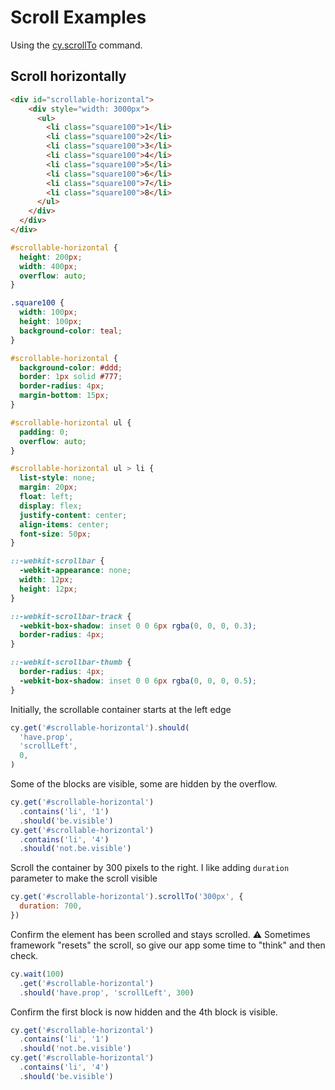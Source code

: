 # Scroll Examples

Using the [cy.scrollTo](https://on.cypress.io/scrollto) command.

## Scroll horizontally

<!-- fiddle Horizontal scroll -->

```html hide
<div id="scrollable-horizontal">
    <div style="width: 3000px">
      <ul>
        <li class="square100">1</li>
        <li class="square100">2</li>
        <li class="square100">3</li>
        <li class="square100">4</li>
        <li class="square100">5</li>
        <li class="square100">6</li>
        <li class="square100">7</li>
        <li class="square100">8</li>
      </ul>
    </div>
  </div>
</div>
```

```css hide
#scrollable-horizontal {
  height: 200px;
  width: 400px;
  overflow: auto;
}

.square100 {
  width: 100px;
  height: 100px;
  background-color: teal;
}

#scrollable-horizontal {
  background-color: #ddd;
  border: 1px solid #777;
  border-radius: 4px;
  margin-bottom: 15px;
}

#scrollable-horizontal ul {
  padding: 0;
  overflow: auto;
}

#scrollable-horizontal ul > li {
  list-style: none;
  margin: 20px;
  float: left;
  display: flex;
  justify-content: center;
  align-items: center;
  font-size: 50px;
}

::-webkit-scrollbar {
  -webkit-appearance: none;
  width: 12px;
  height: 12px;
}

::-webkit-scrollbar-track {
  -webkit-box-shadow: inset 0 0 6px rgba(0, 0, 0, 0.3);
  border-radius: 4px;
}

::-webkit-scrollbar-thumb {
  border-radius: 4px;
  -webkit-box-shadow: inset 0 0 6px rgba(0, 0, 0, 0.5);
}
```

Initially, the scrollable container starts at the left edge

```js
cy.get('#scrollable-horizontal').should(
  'have.prop',
  'scrollLeft',
  0,
)
```

Some of the blocks are visible, some are hidden by the overflow.

```js
cy.get('#scrollable-horizontal')
  .contains('li', '1')
  .should('be.visible')
cy.get('#scrollable-horizontal')
  .contains('li', '4')
  .should('not.be.visible')
```

Scroll the container by 300 pixels to the right. I like adding `duration` parameter to make the scroll visible

```js
cy.get('#scrollable-horizontal').scrollTo('300px', {
  duration: 700,
})
```

Confirm the element has been scrolled and stays scrolled. ⚠️ Sometimes framework "resets" the scroll, so give our app some time to "think" and then check.

```js
cy.wait(100)
  .get('#scrollable-horizontal')
  .should('have.prop', 'scrollLeft', 300)
```

Confirm the first block is now hidden and the 4th block is visible.

```js
cy.get('#scrollable-horizontal')
  .contains('li', '1')
  .should('not.be.visible')
cy.get('#scrollable-horizontal')
  .contains('li', '4')
  .should('be.visible')
```

<!-- fiddle-end -->
